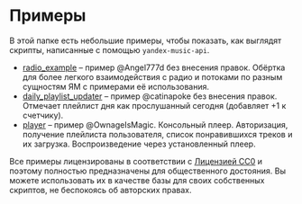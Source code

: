# Примеры

В этой папке есть небольшие примеры, чтобы показать, как выглядят скрипты,
написанные с помощью `yandex-music-api`.

- [radio_example](radio_example) – пример @Angel777d без внесения 
  правок. Обёртка для более легкого взаимодействия с радио и потоками по разным
  сущностям ЯМ с примерами её использования.
- [daily_playlist_updater](daily_playlist_updater.py) – пример
  @catinapoke без внесения правок. Отмечает плейлист дня как 
  прослушанный сегодня (добавляет +1 к счетчику).
- [player](player.py) – пример @OwnageIsMagic. Консольный плеер. 
  Авторизация, получение плейлиста пользователя, список понравившихся 
  треков и их загрузка. Воспроизведение через установленный плеер.

Все примеры лицензированы в соответствии с 
[Лицензией CC0](https://github.com/MarshalX/yandex-music-api/blob/master/examples/LICENSE.txt) 
и поэтому полностью предназначены для общественного достояния.
Вы можете использовать их в качестве базы для своих собственных скриптов,
не беспокоясь об авторских правах.